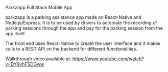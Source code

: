 Parkzapp Full Stack Mobile App

parkzapp is a parking assistance app made on React-Native and Node.js/Express. 
It is to be used by drivers to automate the recording of parking sessions through the app and pay for the parking session from the app itself.

The front end uses React-Native to create the user interface and it makes calls to a REST API on the backend for different functionalities.

Walkthrough video available at: https://www.youtube.com/watch?v=DY9vhFSDGww
